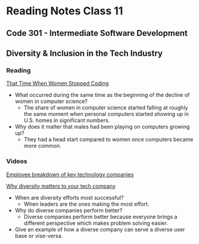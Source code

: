 # Reading Notes Class 11

## Code 301 - Intermediate Software Development

## Diversity & Inclusion in the Tech Industry


### Reading

[That Time When Women Stopped Coding](https://www.npr.org/sections/money/2014/10/21/357629765/when-women-stopped-coding)

- What occurred during the same time as the beginning of the decline of women in computer science?
  -  The share of women in computer science started falling at roughly the same moment when personal computers started showing up in U.S. homes in significant numbers.
- Why does it matter that males had been playing on computers growing up?
  - They had a head start compared to women once computers became more common.

### Videos

[Employee breakdown of key technology companies](https://informationisbeautiful.net/visualizations/diversity-in-tech/)

[Why diversity matters to your tech company](https://www.usatoday.com/story/tech/columnist/2015/07/21/why-diversity-matters-your-tech-company/30419871/)

- When are diversity efforts most successful?
  - When leaders are the ones making the most effort.
- Why do diverse companies perform better?
  - Diverse companies perform better because everyone brings a different perspective which makes problem solving easier.
- Give an example of how a diverse company can serve a diverse user base or vise-versa.